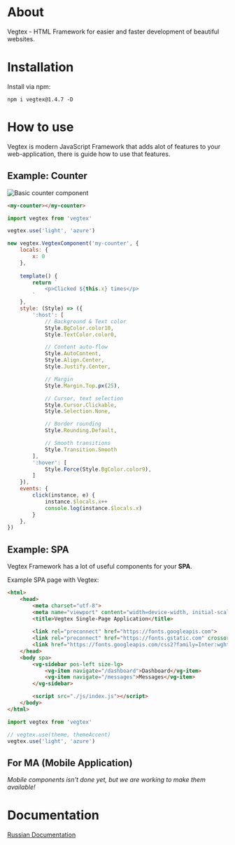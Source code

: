 # About
Vegtex - HTML Framework for easier and faster development of beautiful websites.

# Installation
Install via npm:
```
npm i vegtex@1.4.7 -D
```

# How to use
Vegtex is modern JavaScript Framework that adds alot of 
features to your web-application, there is guide how to use that features.

## Example: Counter
![Basic counter component](https://github.com/Proxymal/Vegtex/blob/main/other/vegtex-counter.gif)
```html
<my-counter></my-counter>
```
```js
import vegtex from 'vegtex'

vegtex.use('light', 'azure')

new vegtex.VegtexComponent('my-counter', {
    locals: {
        x: 0
    },
    
    template() {
        return `
            <p>Clicked ${this.x} times</p>
        `
    },
    style: (Style) => ({
        ':host': [
            // Background & Text color
            Style.BgColor.color10,
            Style.TextColor.color0,

            // Content auto-flow
            Style.AutoContent,
            Style.Align.Center,
            Style.Justify.Center,

            // Margin
            Style.Margin.Top.px(25),

            // Cursor, text selection
            Style.Cursor.Clickable,
            Style.Selection.None,

            // Border rounding
            Style.Rounding.Default,

            // Smooth transitions
            Style.Transition.Smooth
        ],
        ':hover': [
            Style.Force(Style.BgColor.color9),
        ]
    }),
    events: {
        click(instance, e) {
            instance.$locals.x++
            console.log(instance.$locals.x)
        }
    },
})
```

## Example: SPA
Vegtex Framework has a lot of useful components for your **SPA**.

Example SPA page with Vegtex:
```html
<html>
    <head>
        <meta charset="utf-8">
        <meta name="viewport" content="width=device-width, initial-scale=1">
        <title>Vegtex Single-Page Application</title>
        
        <link rel="preconnect" href="https://fonts.googleapis.com">
        <link rel="preconnect" href="https://fonts.gstatic.com" crossorigin>
        <link href="https://fonts.googleapis.com/css2?family=Inter:wght@300;400;500;600;700;800&display=swap" rel="stylesheet">
    </head>
    <body spa>
        <vg-sidebar pos-left size-lg>
            <vg-item navigate="/dashboard">Dashboard</vg-item>
            <vg-item navigate="/messages">Messages</vg-item>
        </vg-sidebar>

        <script src="./js/index.js"></script>
    </body>
</html>
```
```js
import vegtex from 'vegtex'

// vegtex.use(theme, themeAccent)
vegtex.use('light', 'azure')
```

## For MA (Mobile Application)
*Mobile components isn't done yet, but we are working to make them available!*

# Documentation
[Russian Documentation](https://proxymal.ru/view/vegtex)
